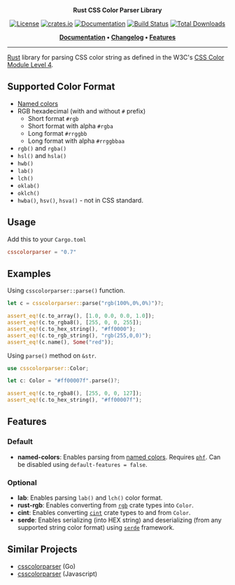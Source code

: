 <p align="center">
<strong>Rust CSS Color Parser Library</strong>
</p>

<p align="center">
<a href="https://github.com/mazznoer/csscolorparser-rs"><img alt="License" src="https://img.shields.io/crates/l/csscolorparser"></a>
<a href="https://crates.io/crates/csscolorparser"><img alt="crates.io" src="https://img.shields.io/crates/v/csscolorparser.svg"></a>
<a href="https://docs.rs/csscolorparser"><img alt="Documentation" src="https://docs.rs/csscolorparser/badge.svg"></a>
<a href="https://github.com/mazznoer/csscolorparser-rs/actions"><img alt="Build Status" src="https://github.com/mazznoer/csscolorparser-rs/actions/workflows/rust.yml/badge.svg"></a>
<a href="https://crates.io/crates/csscolorparser"><img alt="Total Downloads" src="https://img.shields.io/crates/d/csscolorparser.svg"></a>
</p>

<p align="center">
    <strong>
        <a href="https://docs.rs/csscolorparser">Documentation</a> • <a href="CHANGELOG.md">Changelog</a> • <a href="#features">Features</a>
    </strong>
</p>

<hr>

[Rust](https://www.rust-lang.org/) library for parsing CSS color string as defined in the W3C's [CSS Color Module Level 4](https://www.w3.org/TR/css-color-4/).

## Supported Color Format

* [Named colors](https://www.w3.org/TR/css-color-4/#named-colors)
* RGB hexadecimal (with and without `#` prefix)
     + Short format `#rgb`
     + Short format with alpha `#rgba`
     + Long format `#rrggbb`
     + Long format with alpha `#rrggbbaa`
* `rgb()` and `rgba()`
* `hsl()` and `hsla()`
* `hwb()`
* `lab()`
* `lch()`
* `oklab()`
* `oklch()`
* `hwba()`, `hsv()`, `hsva()` - not in CSS standard.

## Usage

Add this to your `Cargo.toml`

```toml
csscolorparser = "0.7"
```

## Examples

Using `csscolorparser::parse()` function.

```rust
let c = csscolorparser::parse("rgb(100%,0%,0%)")?;

assert_eq!(c.to_array(), [1.0, 0.0, 0.0, 1.0]);
assert_eq!(c.to_rgba8(), [255, 0, 0, 255]);
assert_eq!(c.to_hex_string(), "#ff0000");
assert_eq!(c.to_rgb_string(), "rgb(255,0,0)");
assert_eq!(c.name(), Some("red"));
```

Using `parse()` method on `&str`.

```rust
use csscolorparser::Color;

let c: Color = "#ff00007f".parse()?;

assert_eq!(c.to_rgba8(), [255, 0, 0, 127]);
assert_eq!(c.to_hex_string(), "#ff00007f");
```

## Features

### Default

* __named-colors__: Enables parsing from [named colors](https://www.w3.org/TR/css-color-4/#named-colors). Requires [`phf`](https://crates.io/crates/phf). Can be disabled using `default-features = false`.

### Optional

* __lab__: Enables parsing `lab()` and `lch()` color format.
* __rust-rgb__: Enables converting from [`rgb`](https://crates.io/crates/rgb) crate types into `Color`.
* __cint__: Enables converting [`cint`](https://crates.io/crates/cint) crate types to and from `Color`.
* __serde__: Enables serializing (into HEX string) and deserializing (from any supported string color format) using [`serde`](https://serde.rs/) framework.

## Similar Projects

* [csscolorparser](https://github.com/mazznoer/csscolorparser) (Go)
* [csscolorparser](https://github.com/deanm/css-color-parser-js) (Javascript)

